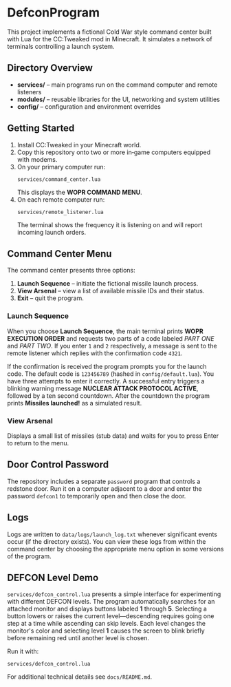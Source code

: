 # DefconProgram

This project implements a fictional Cold War style command center built with Lua for the CC:Tweaked mod in Minecraft. It simulates a network of terminals controlling a launch system.

## Directory Overview
- **services/** – main programs run on the command computer and remote listeners
- **modules/** – reusable libraries for the UI, networking and system utilities
- **config/** – configuration and environment overrides

## Getting Started
1. Install CC:Tweaked in your Minecraft world.
2. Copy this repository onto two or more in‑game computers equipped with modems.
3. On your primary computer run:
   ```
   services/command_center.lua
   ```
   This displays the **WOPR COMMAND MENU**.
4. On each remote computer run:
   ```
   services/remote_listener.lua
   ```
   The terminal shows the frequency it is listening on and will report incoming launch orders.

## Command Center Menu
The command center presents three options:
1. **Launch Sequence** – initiate the fictional missile launch process.
2. **View Arsenal** – view a list of available missile IDs and their status.
3. **Exit** – quit the program.

### Launch Sequence
When you choose **Launch Sequence**, the main terminal prints **WOPR EXECUTION ORDER** and requests two parts of a code labeled *PART ONE* and *PART TWO*. If you enter `1` and `2` respectively, a message is sent to the remote listener which replies with the confirmation code `4321`.

If the confirmation is received the program prompts you for the launch code. The default code is `123456789` (hashed in `config/default.lua`). You have three attempts to enter it correctly. A successful entry triggers a blinking warning message **NUCLEAR ATTACK PROTOCOL ACTIVE**, followed by a ten second countdown. After the countdown the program prints **Missiles launched!** as a simulated result.

### View Arsenal
Displays a small list of missiles (stub data) and waits for you to press Enter to return to the menu.

## Door Control Password
The repository includes a separate `password` program that controls a redstone door. Run it on a computer adjacent to a door and enter the password `defcon1` to temporarily open and then close the door.

## Logs
Logs are written to `data/logs/launch_log.txt` whenever significant events occur (if the directory exists). You can view these logs from within the command center by choosing the appropriate menu option in some versions of the program.

## DEFCON Level Demo
`services/defcon_control.lua` presents a simple interface for experimenting with
different DEFCON levels. The program automatically searches for an attached
monitor and displays buttons labeled **1** through **5**. Selecting a button
lowers or raises the current level—descending requires going one step at a time
while ascending can skip levels. Each level changes the monitor's color and
selecting level **1** causes the screen to blink briefly before remaining red
until another level is chosen.

Run it with:

```
services/defcon_control.lua
```

For additional technical details see `docs/README.md`.
